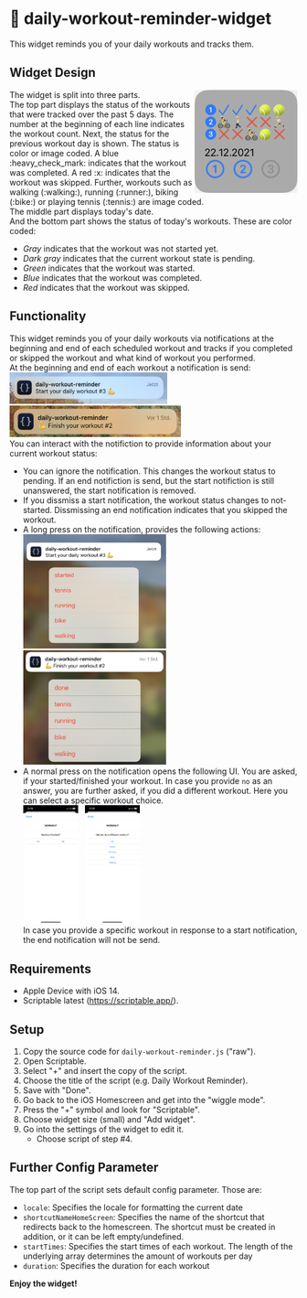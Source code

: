 # :muscle: daily-workout-reminder-widget

This widget reminds you of your daily workouts and tracks them.

## Widget Design
<img src="./img/widget.png" align="right" width="180" height="180">
The widget is split into three parts.</br>
The top part displays the status of the workouts that were tracked over the past 5 days. The number at the beginning of each line indicates the workout count. Next, the status for the previous workout day is shown. The status is color or image coded. A blue :heavy_check_mark: indicates that the workout was completed. A red :x: indicates that the workout was skipped. Further, workouts such as walking (:walking:), running (:runner:), biking (:bike:) or playing tennis (:tennis:) are image coded.</br>
The middle part displays today's date.</br>
And the bottom part shows the status of today's workouts. These are color coded: 

* _Gray_ indicates that the workout was not started yet.
* _Dark gray_ indicates that the current workout state is pending.
* _Green_ indicates that the workout was started.
* _Blue_ indicates that the workout was completed.
* _Red_ indicates that the workout was skipped.

## Functionality
This widget reminds you of your daily workouts via notifications at the beginning and end of each scheduled workout and tracks if you completed or skipped the workout and what kind of workout you performed.</br>
At the beginning and end of each workout a notification is send:</br>
<img src="./img/notification_start.jpg" width="276" height="55">&nbsp;&nbsp;
<img src="./img/notification_end.png" width="300" height="55"></br>
You can interact with the notifiction to provide information about your current workout status:</br>
* You can ignore the notification. This changes the workout status to pending. If an end notifiction is send, but the start notifiction is still unanswered, the start notification is removed.</br>
* If you dissmiss a start notification, the workout status changes to not-started. Dissmissing an end notification indicates that you skipped the workout.</br>
* A long press on the notification, provides the following actions:</br>
<img src="./img/notification_start_long_press.jpg" width="250" height="200">&nbsp;&nbsp;
<img src="./img/notification_end_long_press.png" width="250" height="200"></br>
* A normal press on the notification opens the following UI. You are asked, if your started/finished your workout. In case you provide `no` as an answer, you are further asked, if you did a different workout. Here you can select a specific workout choice.</br>
<img src="./img/notification_end_ui1.png" width=20% height=20%>&nbsp;&nbsp;
<img src="./img/notification_end_ui2.png" width=20% height=20%></br>
In case you provide a specific workout in response to a start notification, the end notification will not be send.

## Requirements
* Apple Device with iOS 14.
* Scriptable latest (https://scriptable.app/).

## Setup
1. Copy the source code for ```daily-workout-reminder.js``` ("raw").
2. Open Scriptable.
3. Select "+" and insert the copy of the script.
4. Choose the title of the script (e.g. Daily Workout Reminder).
5. Save with "Done".
6. Go back to the iOS Homescreen and get into the "wiggle mode".
7. Press the "+" symbol and look for "Scriptable".
8. Choose widget size (small) and "Add widget".
9. Go into the settings of the widget to edit it.
   * Choose script of step #4.

## Further Config Parameter
The top part of the script sets default config parameter. Those are:
* `locale`: Specifies the locale for formatting the current date
* `shortcutNameHomeScreen`: Specifies the name of the shortcut that redirects back to the homescreen. The shortcut must be created in addition, or it can be left empty/undefined.
* `startTimes`: Specifies the start times of each workout. The length of the underlying array determines the amount of workouts per day
* `duration`: Specifies the duration for each workout

**Enjoy the widget!**
